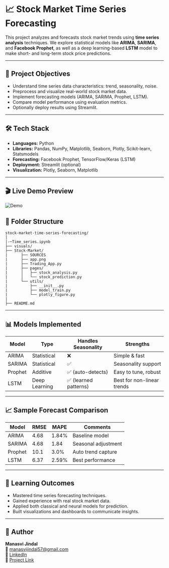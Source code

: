 
# 📈 Stock Market Time Series Forecasting

This project analyzes and forecasts stock market trends using **time series analysis** techniques. We explore statistical models like **ARIMA**, **SARIMA**, and **Facebook Prophet**, as well as a deep learning-based **LSTM** model to make short- and long-term stock price predictions.

---

## 🎯 Project Objectives

- Understand time series data characteristics: trend, seasonality, noise.
- Preprocess and visualize real-world stock market data.
- Implement forecasting models (ARIMA, SARIMA, Prophet, LSTM).
- Compare model performance using evaluation metrics.
- Optionally deploy results using Streamlit.

---

## 🛠️ Tech Stack

- **Languages:** Python
- **Libraries:** Pandas, NumPy, Matplotlib, Seaborn, Plotly, Scikit-learn, Statsmodels
- **Forecasting:** Facebook Prophet, TensorFlow/Keras (LSTM)
- **Deployment:** Streamlit (optional)
- **Visualization:** Plotly, Seaborn, Matplotlib

---
## 🎬 Live Demo Preview

![Demo](demo.gif)


## 📁 Folder Structure

```
stock-market-time-series-forecasting/
│                             
|-─Time_series.ipynb
├── visuals/              
├── Stock-Market/
|      ├── SOURCES
|      ├── app.png
|      ├── Trading_App.py
|      ├── pages/
|      │   ├── stock_analysis.py
|      │   └── stock_prediction.py
|      └── utils/
|          ├── __init__.py
|          ├── model_train.py
|          └── plotly_figure.py
|               
├── README.md
```

---

## 📊 Models Implemented

| Model   | Type         | Handles Seasonality | Strengths                   |
|---------|--------------|---------------------|-----------------------------|
| ARIMA   | Statistical  | ❌                  | Simple & fast               |
| SARIMA  | Statistical  | ✅                  | Seasonality support         |
| Prophet | Additive     | ✅ (auto-detects)   | Easy to tune, robust        |
| LSTM    | Deep Learning| ✅ (learned patterns)| Best for non-linear trends |

---

## 📈 Sample Forecast Comparison

| Model   | RMSE   | MAPE   | Comments            |
|---------|--------|--------|---------------------|
| ARIMA   | 4.68   | 1.84%  | Baseline model      |
| SARIMA  | 4.68   | 1.84   | Seasonal adjustment |
| Prophet | 10.1   | 3.0%   | Auto trend capture  |
| LSTM    | 6.37   | 2.59%  | Best performance    |

---

## 📌 Learning Outcomes

- Mastered time series forecasting techniques.
- Gained experience with real stock market data.
- Applied both classical and neural models for prediction.
- Built visualizations and dashboards to communicate insights.

---

## 👤 Author

**Manasvi Jindal**  
📧 manasvijindal57@gmail.com  
🔗 [LinkedIn](https://www.linkedin.com/in/manasvi-jindal-03aa6a278/)  
🚀 [Project Link](https://g71llzdl-8501.use2.devtunnels.ms/)



